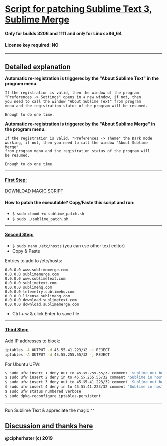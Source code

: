 # [Script for patching Sublime Text 3, Sublime Merge]()

**Only for builds 3206 and 1111 and only for Linux x86_64**

#### License key required: NO

---

## [Detailed explanation]()


**Automatic re-registration is triggered by the "About Sublime Text" in the program menu.**

```
If the registration is valid, then the window of the program
"Preferences -> Settings" opens in a new window, if not, then
you need to call the window "About Sublime Text" from program
menu and the registration status of the program will be resumed.

Enough to do one time.
```

**Automatic re-registration is triggered by the "About Sublime Merge" in the program menu.**

```
If the registration is valid, "Preferences -> Theme" the Dark mode
working, if not, then you need to call the window "About Sublime Merge"
from program menu and the registration status of the program will 
be resumed. 

Enough to do one time.
```

---


#### [First Step:]()

 
[DOWNLOAD MAGIC SCRIPT](https://raw.githubusercontent.com/cipherhater/CipherHater/master/sublime_patch.sh)
 
 
#### How to patch the executable? Copy/Paste this script and run:

- ```$ sudo chmod +x sublime_patch.sh```
- ```$ sudo ./sublime_patch.sh```
  
---

#### [Second Step:]()

 - ```$ sudo nano /etc/hosts``` (you can use other text editor)
 - Copy & Paste

Entries to add to /etc/hosts:

```
0.0.0.0 www.sublimemerge.com
0.0.0.0 sublimemerge.com
0.0.0.0 www.sublimetext.com
0.0.0.0 sublimetext.com
0.0.0.0 sublimehq.com
0.0.0.0 telemetry.sublimehq.com
0.0.0.0 license.sublimehq.com
0.0.0.0 download.sublimetext.com
0.0.0.0 download.sublimemerge.com
```
 
 - Ctrl + w & click Enter to save file
 
 ---


#### [Third Step:]()
 
Add IP addresses to block:

```bash
iptables -A OUTPUT -d 45.55.41.223/32 -j REJECT
iptables -A OUTPUT -d 45.55.255.55/32 -j REJECT
```

For Ubuntu UFW:

```bash
$ sudo ufw insert 1 deny out to 45.55.255.55/32 comment 'Sublime out host-1'
$ sudo ufw insert 2 deny in to 45.55.255.55/32 comment 'Sublime in host-1'
$ sudo ufw insert 3 deny out to 45.55.41.223/32 comment 'Sublime out host-2'
$ sudo ufw insert 4 deny in to 45.55.41.223/32 comment 'Sublime in host-2'
$ sudo ufw status numbered verbose
$ sudo dpkg-reconfigure iptables-persistent
```

---


Run Sublime Text & appreciate the magic ^^

## [Discussion and thanks here](https://gist.github.com/cipherhater/4e75d4e4551db171de03e9618456a7ea)


**@cipherhater (c) 2019**

